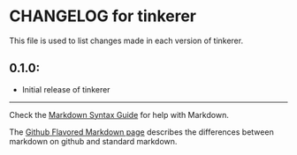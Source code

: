 # CHANGELOG for tinkerer

This file is used to list changes made in each version of tinkerer.

## 0.1.0:

* Initial release of tinkerer

- - -
Check the [Markdown Syntax Guide](http://daringfireball.net/projects/markdown/syntax) for help with Markdown.

The [Github Flavored Markdown page](http://github.github.com/github-flavored-markdown/) describes the differences between markdown on github and standard markdown.
